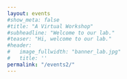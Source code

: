 ```yaml
---
layout: events
#show_meta: false
#title: "A Virtual Workshop"
#subheadline: "Welcome to our lab."
#teaser: "Hi, welcome to our lab."
#header:
#   image_fullwidth: "banner_lab.jpg"
#   title: ''
permalink: "/events2/"
---
```


